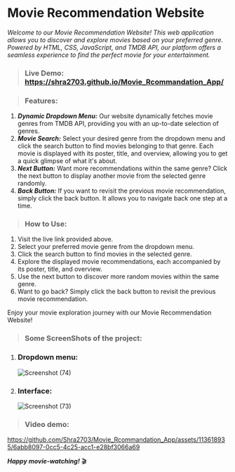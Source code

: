 # Movie Recommendation Website
*Welcome to our Movie Recommendation Website! This web application allows you to discover and explore movies based on your preferred genre. Powered by HTML, CSS, JavaScript, and TMDB API, our platform offers a seamless experience to find the perfect movie for your entertainment.*

> ### Live Demo: https://shra2703.github.io/Movie_Rcommandation_App/

> ### Features:
  1) ***Dynamic Dropdown Menu:*** Our website dynamically fetches movie genres from TMDB API, providing you with an up-to-date selection of genres.
  2) ***Movie Search:*** Select your desired genre from the dropdown menu and click the search button to find movies belonging to that genre. Each movie is displayed with its poster, title, and overview, allowing you to get a quick glimpse of what it's about.
  3) ***Next Button:*** Want more recommendations within the same genre? Click the next button to display another movie from the selected genre randomly.
  4) ***Back Button:*** If you want to revisit the previous movie recommendation, simply click the back button. It allows you to navigate back one step at a time.

> ### How to Use:
1) Visit the live link provided above.
2) Select your preferred movie genre from the dropdown menu.
3) Click the search button to find movies in the selected genre.
4) Explore the displayed movie recommendations, each accompanied by its poster, title, and overview.
5) Use the next button to discover more random movies within the same genre.
6) Want to go back? Simply click the back button to revisit the previous movie recommendation.

Enjoy your movie exploration journey with our Movie Recommendation Website!

> ### Some ScreenShots of the project:

1) ### Dropdown menu:
    ![Screenshot (74)](https://github.com/Shra2703/Movie_Rcommandation_App/assets/113618935/c963409d-f573-483f-b4c1-300b68c244b2)
2) ### Interface:
   ![Screenshot (73)](https://github.com/Shra2703/Movie_Rcommandation_App/assets/113618935/2ea35300-5cc7-4cdc-98ca-b6a269a31d2f)

> ### Video demo:
  https://github.com/Shra2703/Movie_Rcommandation_App/assets/113618935/6abb8097-0cc5-4c25-acc1-e28bf3066a69



***Happy movie-watching!*** 🎬
